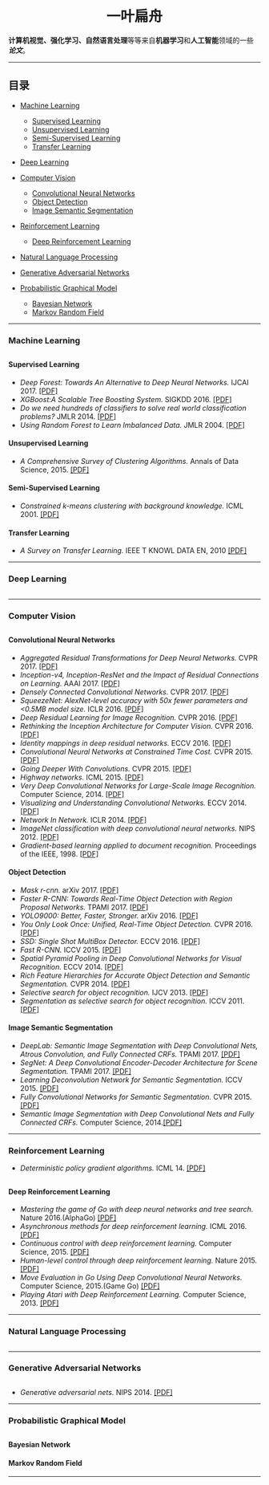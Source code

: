 # <center>一叶扁舟</center>

**计算机视觉、强化学习、自然语言处理**等等来自**机器学习**和**人工智能**领域的一些 ***论文***。

--- ---

##  目录

+ [Machine Learning](#machine-learning)
  - [Supervised Learning](#supervised-learning)
  - [Unsupervised Learning](#unsupervised-learning)
  - [Semi-Supervised Learning](#semi-supervised-learning)
  - [Transfer Learning](#transfer-learning)

+ [Deep Learning](#deep-learning)

+ [Computer Vision](#computer-vision)
  - [Convolutional Neural Networks](#convolutional-neural-networks)
  - [Object Detection](#object-detection)
  - [Image Semantic Segmentation](#image-semantic-segmentation)

+ [Reinforcement Learning](#reinforcement-learning)
  - [Deep Reinforcement Learning](#deep-reinforcement-learning)

+ [Natural Language Processing](#natural-language-processing)

+ [Generative Adversarial Networks](#generative-adversarial-networks)

+ [Probabilistic Graphical Model](#probabilistic-graphical-model)
  - [Bayesian Network](#bayesian-network)
  - [Markov Random Field](#markov-random-field)

--- ---

### Machine Learning
##

#### Supervised Learning
- *Deep Forest: Towards An Alternative to Deep Neural Networks.* IJCAI 2017. [[PDF]](https://arxiv.org/pdf/1702.08835)
- *XGBoost:A Scalable Tree Boosting System.* SIGKDD 2016. [[PDF]](https://arxiv.org/pdf/1603.02754.pdf)
- *Do we need hundreds of classifiers to solve real world classification problems?* JMLR 2014. [[PDF]](http://www.jmlr.org/papers/volume15/delgado14a/delgado14a.pdf)
- *Using Random Forest to Learn Imbalanced Data.* JMLR 2004. [[PDF]](http://statistics.berkeley.edu/sites/default/files/tech-reports/666.pdf)

#### Unsupervised Learning
- *A Comprehensive Survey of Clustering Algorithms.* Annals of Data Science, 2015. [[PDF]](http://download.springer.com/static/pdf/119/art%253A10.1007%252Fs40745-015-0040-1.pdf?originUrl=https%3A%2F%2Flink.springer.com%2Farticle%2F10.1007%2Fs40745-015-0040-1&token2=exp=1503295146~acl=%2Fstatic%2Fpdf%2F119%2Fart%25253A10.1007%25252Fs40745-015-0040-1.pdf%3ForiginUrl%3Dhttps%253A%252F%252Flink.springer.com%252Farticle%252F10.1007%252Fs40745-015-0040-1*~hmac=c28bdc95d7e4fc720ada8fb65d8f3c431d1bd0132a5d33d91bd8d620fbb66864)

#### Semi-Supervised Learning
- *Constrained k-means clustering with background knowledge.* ICML 2001. [[PDF]](https://web.cse.msu.edu/~cse802/notes/ConstrainedKmeans.pdf)

#### Transfer Learning
- *A Survey on Transfer Learning.* IEEE T KNOWL DATA EN, 2010 [[PDF]](https://www.cse.ust.hk/~qyang/Docs/2009/tkde_transfer_learning.pdf)

--- ---

### Deep Learning
##

--- ---

### Computer Vision
##

#### Convolutional Neural Networks
- *Aggregated Residual Transformations for Deep Neural Networks.* CVPR 2017. [[PDF]](https://arxiv.org/pdf/1611.05431.pdf)
- *Inception-v4, Inception-ResNet and the Impact of Residual Connections on Learning.* AAAI 2017. [[PDF]](http://www.aaai.org/ocs/index.php/AAAI/AAAI17/paper/download/14806/14311)
- *Densely Connected Convolutional Networks.* CVPR 2017. [[PDF]](https://arxiv.org/pdf/1608.06993.pdf)
- *SqueezeNet: AlexNet-level accuracy with 50x fewer parameters and <0.5MB model size.* ICLR 2016. [[PDF]](https://arxiv.org/pdf/1602.07360.pdf)
- *Deep Residual Learning for Image Recognition.* CVPR 2016. [[PDF]](http://www.cv-foundation.org/openaccess/content_cvpr_2016/papers/He_Deep_Residual_Learning_CVPR_2016_paper.pdf)
- *Rethinking the Inception Architecture for Computer Vision.* CVPR 2016. [[PDF]](http://www.cv-foundation.org/openaccess/content_cvpr_2016/papers/Szegedy_Rethinking_the_Inception_CVPR_2016_paper.pdf)
- *Identity mappings in deep residual networks.* ECCV 2016. [[PDF]](https://arxiv.org/pdf/1603.05027.pdf)
- *Convolutional Neural Networks at Constrained Time Cost.* CVPR 2015. [[PDF]](http://www.cv-foundation.org/openaccess/content_cvpr_2015/papers/He_Convolutional_Neural_Networks_2015_CVPR_paper.pdf)
- *Going Deeper With Convolutions.* CVPR 2015. [[PDF]](http://www.cv-foundation.org/openaccess/content_cvpr_2015/papers/Szegedy_Going_Deeper_With_2015_CVPR_paper.pdf)
- *Highway networks.* ICML 2015. [[PDF]](https://arxiv.org/pdf/1505.00387.pdf,)
- *Very Deep Convolutional Networks for Large-Scale Image Recognition.* Computer Science, 2014. [[PDF]](https://arxiv.org/pdf/1409.1556/)
- *Visualizing and Understanding Convolutional Networks.* ECCV 2014. [[PDF]](https://arxiv.org/pdf/1311.2901.pdf)
- *Network In Network.* ICLR 2014. [[PDF]](https://arxiv.org/pdf/1312.4400.pdf)
- *ImageNet classification with deep convolutional neural networks.* NIPS 2012. [[PDF]](http://papers.nips.cc/paper/4824-imagenet-classification-with-deep-convolutional-neural-networks.pdf)
- *Gradient-based learning applied to document recognition.* Proceedings of the IEEE, 1998. [[PDF]](http://www.dengfanxin.cn/wp-content/uploads/2016/03/1998Lecun.pdf)

#### Object Detection
- *Mask r-cnn.* arXiv 2017. [[PDF]](https://arxiv.org/pdf/1703.06870.pdf)
- *Faster R-CNN: Towards Real-Time Object Detection with Region Proposal Networks.* TPAMI 2017. [[PDF]](http://papers.nips.cc/paper/5638-faster-r-cnn-towards-real-time-object-detection-with-region-proposal-networks.pdf)
- *YOLO9000: Better, Faster, Stronger.* arXiv 2016. [[PDF]](https://arxiv.org/pdf/1612.08242.pdf)
- *You Only Look Once: Unified, Real-Time Object Detection.* CVPR 2016. [[PDF]](http://101.96.8.164/www.cv-foundation.org/openaccess/content_cvpr_2016/papers/Redmon_You_Only_Look_CVPR_2016_paper.pdf)
- *SSD: Single Shot MultiBox Detector.* ECCV 2016. [[PDF]](https://arxiv.org/pdf/1512.02325.pdf)
- *Fast R-CNN.* ICCV 2015. [[PDF]](http://www.cv-foundation.org/openaccess/content_iccv_2015/papers/Girshick_Fast_R-CNN_ICCV_2015_paper.pdf)
- *Spatial Pyramid Pooling in Deep Convolutional Networks for Visual Recognition.* ECCV 2014. [[PDF]](https://arxiv.org/pdf/1406.4729.pdf)
- *Rich Feature Hierarchies for Accurate Object Detection and Semantic Segmentation.* CVPR 2014. [[PDF]](http://www.cv-foundation.org/openaccess/content_cvpr_2014/papers/Girshick_Rich_Feature_Hierarchies_2014_CVPR_paper.pdf) 
- *Selective search for object recognition.* IJCV 2013. [[PDF]](https://pdfs.semanticscholar.org/6a65/f9abad1022c7df2c75b819f48251aac23ae8.pdf)
- *Segmentation as selective search for object recognition.* ICCV 2011. [[PDF]](https://www.researchgate.net/profile/Jasper_Uijlings/publication/261261522_Segmentation_as_selective_search_for_object_recognition/links/53d1063f0cf2fd75bc5d5d6f.pdf)

#### Image Semantic Segmentation
- *DeepLab: Semantic Image Segmentation with Deep Convolutional Nets, Atrous Convolution, and Fully Connected CRFs.* TPAMI 2017. [[PDF]](https://arxiv.org/pdf/1606.00915v2.pdf)
- *SegNet: A Deep Convolutional Encoder-Decoder Architecture for Scene Segmentation.* TPAMI 2017. [[PDF]](https://arxiv.org/pdf/1511.00561.pdf)
- *Learning Deconvolution Network for Semantic Segmentation.* ICCV 2015. [[PDF]](http://www.cv-foundation.org/openaccess/content_iccv_2015/papers/Noh_Learning_Deconvolution_Network_ICCV_2015_paper.pdf)
- *Fully Convolutional Networks for Semantic Segmentation.* CVPR 2015. [[PDF]](http://www.cv-foundation.org/openaccess/content_cvpr_2015/papers/Long_Fully_Convolutional_Networks_2015_CVPR_paper.pdf)
- *Semantic Image Segmentation with Deep Convolutional Nets and Fully Connected CRFs.* Computer Science, 2014.[[PDF]](https://arxiv.org/pdf/1412.7062.pdf)

--- ---

### Reinforcement Learning 

- *Deterministic policy gradient algorithms.* ICML 14. [[PDF]](http://proceedings.mlr.press/v32/silver14.pdf)
##


#### Deep Reinforcement Learning

- *Mastering the game of Go with deep neural networks and tree search.* Nature 2016.(AlphaGo) [[PDF]](http://web.iitd.ac.in/~sumeet/Silver16.pdf)
- *Asynchronous methods for deep reinforcement learning.* ICML 2016. [[PDF]](http://proceedings.mlr.press/v48/mniha16.pdf)
- *Continuous control with deep reinforcement learning.* Computer Science, 2015. [[PDF]](https://arxiv.org/pdf/1509.02971.pdf)
- *Human-level control through deep reinforcement learning.* Nature 2015. [[PDF]](http://www.davidqiu.com:8888/research/nature14236.pdf)
- *Move Evaluation in Go Using Deep Convolutional Neural Networks.* Computer Science, 2015.(Game Go) [[PDF]](https://arxiv.org/pdf/1412.6564.pdf)
- *Playing Atari with Deep Reinforcement Learning.* Computer Science, 2013. [[PDF]](https://arxiv.org/pdf/1312.5602.pdf)

--- ---

### Natural Language Processing
##

--- ---

### Generative Adversarial Networks
##
- *Generative adversarial nets.* NIPS 2014. [[PDF]](https://arxiv.org/pdf/1406.2661.pdf)

--- ---

### Probabilistic Graphical Model
##

#### Bayesian Network


#### Markov Random Field

--- ---

